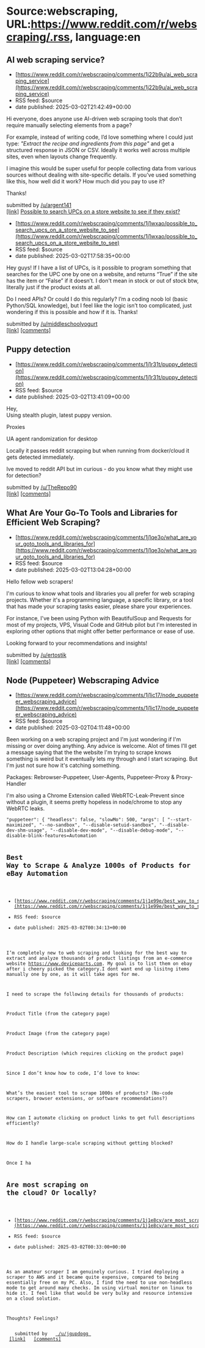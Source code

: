 # Source:webscraping, URL:https://www.reddit.com/r/webscraping/.rss, language:en

## AI web scraping service?
 - [https://www.reddit.com/r/webscraping/comments/1j22b9u/ai_web_scraping_service](https://www.reddit.com/r/webscraping/comments/1j22b9u/ai_web_scraping_service)
 - RSS feed: $source
 - date published: 2025-03-02T21:42:49+00:00

<!-- SC_OFF --><div class="md"><p>Hi everyone, does anyone use AI-driven web scraping tools that don’t require manually selecting elements from a page?</p> <p>For example, instead of writing code, I’d love something where I could just type: <em>&quot;Extract the recipe and ingredients from this page&quot;</em> and get a structured response in JSON or CSV. Ideally it works well across multiple sites, even when layouts change frequently.</p> <p>I imagine this would be super useful for people collecting data from various sources without dealing with site-specific details. If you’ve used something like this, how well did it work? How much did you pay to use it? </p> <p>Thanks!</p> </div><!-- SC_ON --> &#32; submitted by &#32; <a href="https://www.reddit.com/user/argent141"> /u/argent141 </a> <br/> <span><a href="https://www.reddit.com/r/webscraping/comments/1j22b9u/ai_web_scraping_service/">[link]</a></span> &#32; <span><a href="https://www.reddit.com/r/webscraping/comments/1j22b9u/ai_we

## Possible to search UPCs on a store website to see if they exist?
 - [https://www.reddit.com/r/webscraping/comments/1j1wxao/possible_to_search_upcs_on_a_store_website_to_see](https://www.reddit.com/r/webscraping/comments/1j1wxao/possible_to_search_upcs_on_a_store_website_to_see)
 - RSS feed: $source
 - date published: 2025-03-02T17:58:35+00:00

<!-- SC_OFF --><div class="md"><p>Hey guys! If I have a list of UPCs, is it possible to program something that searches for the UPC one by one on a website, and returns “True” if the site has the item or “False” if it doesn’t. I don&#39;t mean in stock or out of stock btw, literally just if the product exists at all.</p> <p>Do I need APIs? Or could I do this regularly? I’m a coding noob lol (basic Python/SQL knowledge), but I feel like the logic isn’t too complicated, just wondering if this is possible and how if it is. Thanks!</p> </div><!-- SC_ON --> &#32; submitted by &#32; <a href="https://www.reddit.com/user/middleschoolyogurt"> /u/middleschoolyogurt </a> <br/> <span><a href="https://www.reddit.com/r/webscraping/comments/1j1wxao/possible_to_search_upcs_on_a_store_website_to_see/">[link]</a></span> &#32; <span><a href="https://www.reddit.com/r/webscraping/comments/1j1wxao/possible_to_search_upcs_on_a_store_website_to_see/">[comments]</a></span>

## Puppy detection
 - [https://www.reddit.com/r/webscraping/comments/1j1r31t/puppy_detection](https://www.reddit.com/r/webscraping/comments/1j1r31t/puppy_detection)
 - RSS feed: $source
 - date published: 2025-03-02T13:41:09+00:00

<!-- SC_OFF --><div class="md"><p>Hey,<br/> Using stealth plugin, latest puppy version.</p> <p>Proxies</p> <p>UA agent randomization for desktop</p> <p>Locally it passes reddit scrapping but when running from docker/cloud it gets detected immediately. </p> <p>Ive moved to reddit API but im curious - do you know what they might use for detection?</p> </div><!-- SC_ON --> &#32; submitted by &#32; <a href="https://www.reddit.com/user/TheRepo90"> /u/TheRepo90 </a> <br/> <span><a href="https://www.reddit.com/r/webscraping/comments/1j1r31t/puppy_detection/">[link]</a></span> &#32; <span><a href="https://www.reddit.com/r/webscraping/comments/1j1r31t/puppy_detection/">[comments]</a></span>

## What Are Your Go-To Tools and Libraries for Efficient Web Scraping?
 - [https://www.reddit.com/r/webscraping/comments/1j1qe3o/what_are_your_goto_tools_and_libraries_for](https://www.reddit.com/r/webscraping/comments/1j1qe3o/what_are_your_goto_tools_and_libraries_for)
 - RSS feed: $source
 - date published: 2025-03-02T13:04:28+00:00

<!-- SC_OFF --><div class="md"><p>Hello fellow web scrapers!</p> <p>I&#39;m curious to know what tools and libraries you all prefer for web scraping projects. Whether it&#39;s a programming language, a specific library, or a tool that has made your scraping tasks easier, please share your experiences.</p> <p>For instance, I&#39;ve been using Python with BeautifulSoup and Requests for most of my projects, VPS, Visual Code and GitHub pilot but I&#39;m interested in exploring other options that might offer better performance or ease of use.</p> <p>Looking forward to your recommendations and insights!</p> </div><!-- SC_ON --> &#32; submitted by &#32; <a href="https://www.reddit.com/user/ertostik"> /u/ertostik </a> <br/> <span><a href="https://www.reddit.com/r/webscraping/comments/1j1qe3o/what_are_your_goto_tools_and_libraries_for/">[link]</a></span> &#32; <span><a href="https://www.reddit.com/r/webscraping/comments/1j1qe3o/what_are_your_goto_tools_and_libraries_for/">[comments]</a></span>

## Node (Puppeteer) Webscraping Advice
 - [https://www.reddit.com/r/webscraping/comments/1j1ic17/node_puppeteer_webscraping_advice](https://www.reddit.com/r/webscraping/comments/1j1ic17/node_puppeteer_webscraping_advice)
 - RSS feed: $source
 - date published: 2025-03-02T04:11:48+00:00

<!-- SC_OFF --><div class="md"><p>Been working on a web scraping project and I&#39;m just wondering if I&#39;m missing or over doing anything. Any advice is welcome. Alot of times I&#39;ll get a message saying that the the website I&#39;m trying to scrape knows something is weird but it eventually lets my through and I start scraping. But I&#39;m just not sure how it&#39;s catching something.</p> <p>Packages: Rebrowser-Puppeteer, User-Agents, Puppeteer-Proxy &amp; Proxy-Handler</p> <p>I&#39;m also using a Chrome Extension called WebRTC-Leak-Prevent since without a plugin, it seems pretty hopeless in node/chrome to stop any WebRTC leaks.</p> <pre><code>&quot;puppeteer&quot;: { &quot;headless&quot;: false, &quot;slowMo&quot;: 500, &quot;args&quot;: [ &quot;--start-maximized&quot;, &quot;--no-sandbox&quot;, &quot;--disable-setuid-sandbox&quot;, &quot;--disable-dev-shm-usage&quot;, &quot;--disable-dev-mode&quot;, &quot;--disable-debug-mode&quot;, &quot;--disable-blink-features=Automation

## Best Way to Scrape & Analyze 1000s of Products for eBay Automation
 - [https://www.reddit.com/r/webscraping/comments/1j1e99e/best_way_to_scrape_analyze_1000s_of_products_for](https://www.reddit.com/r/webscraping/comments/1j1e99e/best_way_to_scrape_analyze_1000s_of_products_for)
 - RSS feed: $source
 - date published: 2025-03-02T00:34:13+00:00

<!-- SC_OFF --><div class="md"><p>I’m completely new to web scraping and looking for the best way to extract and analyze thousands of product listings from an e-commerce website <a href="https://www.deviceparts.com">https://www.deviceparts.com</a>. My goal is to list them on ebay after i cheery picked the category.I dont want end up lisitng items manually one by one, as it will take ages for me.</p> <p>I need to scrape the following details for thousands of products:</p> <p>Product Title (from the category page)</p> <p>Product Image (from the category page)</p> <p>Product Description (which requires clicking on the product page)</p> <p>Since I don’t know how to code, I’d love to know:</p> <p>What’s the easiest tool to scrape 1000s of products? (No-code scrapers, browser extensions, or software recommendations?)</p> <p>How can I automate clicking on product links to get full descriptions efficiently?</p> <p>How do I handle large-scale scraping without getting blocked?</p> <p>Once I ha

## Are most scraping on the cloud? Or locally?
 - [https://www.reddit.com/r/webscraping/comments/1j1e8cy/are_most_scraping_on_the_cloud_or_locally](https://www.reddit.com/r/webscraping/comments/1j1e8cy/are_most_scraping_on_the_cloud_or_locally)
 - RSS feed: $source
 - date published: 2025-03-02T00:33:00+00:00

<!-- SC_OFF --><div class="md"><p>As an amateur scraper I am genuinely curious. I tried deploying a scraper to AWS and it became quite expensive, compared to being essentially free on my PC. Also, I find the need to use non-headless mode to get around many checks. Im using virtual monitor on linux to hide it. I feel like that would be very bulky and resource intensive on a cloud solution. </p> <p>Thoughts? Feelings? </p> </div><!-- SC_ON --> &#32; submitted by &#32; <a href="https://www.reddit.com/user/jgupdogg"> /u/jgupdogg </a> <br/> <span><a href="https://www.reddit.com/r/webscraping/comments/1j1e8cy/are_most_scraping_on_the_cloud_or_locally/">[link]</a></span> &#32; <span><a href="https://www.reddit.com/r/webscraping/comments/1j1e8cy/are_most_scraping_on_the_cloud_or_locally/">[comments]</a></span>

